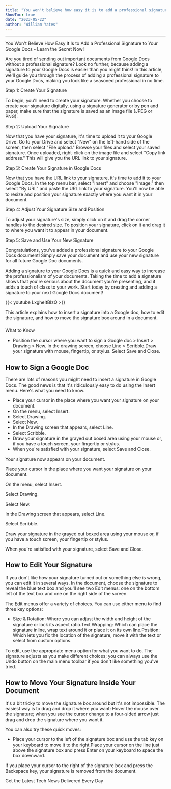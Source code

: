 ```yaml
---
title: "You won't believe how easy it is to add a professional signature to your Google Docs - Learn the secret now!"
ShowToc: true 
date: "2023-05-22"
author: "William Yates"
---
```

*****
You Won't Believe How Easy It Is to Add a Professional Signature to Your Google Docs - Learn the Secret Now!

Are you tired of sending out important documents from Google Docs without a professional signature? Look no further, because adding a signature to your Google Docs is easier than you might think! In this article, we'll guide you through the process of adding a professional signature to your Google Docs, making you look like a seasoned professional in no time.

Step 1: Create Your Signature

To begin, you'll need to create your signature. Whether you choose to create your signature digitally, using a signature generator or by pen and paper, make sure that the signature is saved as an image file (JPEG or PNG).

Step 2: Upload Your Signature

Now that you have your signature, it's time to upload it to your Google Drive. Go to your Drive and select "New" on the left-hand side of the screen, then select "File upload." Browse your files and select your saved signature. Once uploaded, right-click on the image file and select "Copy link address." This will give you the URL link to your signature.

Step 3: Create Your Signature in Google Docs

Now that you have the URL link to your signature, it's time to add it to your Google Docs. In the top menu bar, select "Insert" and choose "Image," then select "By URL" and paste the URL link to your signature. You'll now be able to resize and position your signature exactly where you want it in your document.

Step 4: Adjust Your Signature Size and Position

To adjust your signature's size, simply click on it and drag the corner handles to the desired size. To position your signature, click on it and drag it to where you want it to appear in your document.

Step 5: Save and Use Your New Signature

Congratulations, you've added a professional signature to your Google Docs document! Simply save your document and use your new signature for all future Google Doc documents.

Adding a signature to your Google Docs is a quick and easy way to increase the professionalism of your documents. Taking the time to add a signature shows that you're serious about the document you're presenting, and it adds a touch of class to your work. Start today by creating and adding a signature to your next Google Docs document!

{{< youtube LxgheItBIzQ >}} 




This article explains how to insert a signature into a Google doc, how to edit the signature, and how to move the signature box around in a document.

 
### 
What to Know
 
- Position the cursor where you want to sign a Google doc > Insert > Drawing > New. In the drawing screen, choose Line > Scribble.Draw your signature with mouse, fingertip, or stylus. Select Save and Close.

 
##   How to Sign a Google Doc  
 

There are lots of reasons you might need to insert a signature in Google Docs. The good news is that it's ridiculously easy to do using the Insert menu. Here's what you need to know.

 
- Place your cursor in the place where you want your signature on your document.
 - On the menu, select Insert.
 - Select Drawing.
 - Select New.
 - In the Drawing screen that appears, select Line.
 - Select Scribble.
 - Draw your signature in the grayed out boxed area using your mouse or, if you have a touch screen, your fingertip or stylus.
 - When you're satisfied with your signature, select Save and Close.

 

Your signature now appears on your document.

 

Place your cursor in the place where you want your signature on your document.

 

On the menu, select Insert.

 

Select Drawing.

 

Select New.

 

In the Drawing screen that appears, select Line.

 

Select Scribble.

 

Draw your signature in the grayed out boxed area using your mouse or, if you have a touch screen, your fingertip or stylus.

 

When you're satisfied with your signature, select Save and Close.

 
##   How to Edit Your Signature  
 

If you don't like how your signature turned out or something else is wrong, you can edit it in several ways. In the document, choose the signature to reveal the blue text box and you'll see two Edit menus: one on the bottom left of the text box and one on the right side of the screen.

 

The Edit menus offer a variety of choices. You can use either menu to find three key options:

 
- Size & Rotation: Where you can adjust the width and height of the signature or lock its aspect ratio.Text Wrapping: Which can place the signature inline, wrap text around it or place it on its own line.Position: Which lets you fix the location of the signature, move it with the text or select from custom options.

 

To edit, use the appropriate menu option for what you want to do. The signature adjusts as you make different choices; you can always use the Undo button on the main menu toolbar if you don't like something you've tried.

 
##   How to Move Your Signature Inside Your Document  
 

It's a bit tricky to move the signature box around but it's not impossible. The easiest way is to drag and drop it where you want: Hover the mouse over the signature; when you see the cursor change to a four-sided arrow just drag and drop the signature where you want it.

 

You can also try these quick moves:

 
- Place your cursor to the left of the signature box and use the tab key on your keyboard to move it to the right.Place your cursor on the line just above the signature box and press Enter on your keyboard to space the box downward.

 
If you place your cursor to the right of the signature box and press the Backspace key, your signature is removed from the document.
 

Get the Latest Tech News Delivered Every Day




